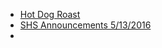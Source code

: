 * [Hot Dog Roast ](_posts/hotdogroast.md)
* [SHS Announcements 5/13/2016](_posts/shs_announcements-05102016.md)
* [](_posts/2016-05-14-mid-michigan-community-college-junior-honors-scholarship-recipients-announced.md)
